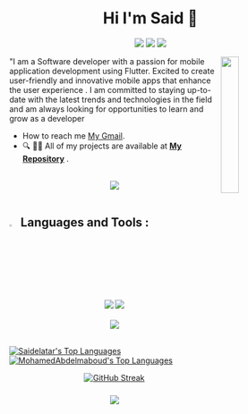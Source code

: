 <h1 align="center">Hi I'm Said 👋</h1>
<p align="center">
    <a href="https://x.com/SaidElataar?t=SMCDog3G5CQOImilwGdCMw&s=09"><img src="https://img.shields.io/badge/twitter-%231FA1F1?style=flat&logo=twitter&logoColor=white"/></a>
    <a href="http://www.linkedin.com/in/said-elatar"><img src="https://img.shields.io/badge/linkedin-%230177B5?style=flat&logo=linkedin&logoColor=white"/></a>
    <a href="https://www.instagram.com/sa3id_el3tar?igsh=cGN2cnVmOG10Ymp4"><img src="https://img.shields.io/badge/instagram-%23E4415F?style=flat&logo=instagram&logoColor=white"/></a>
  </p>
  
  <img src="https://github.com/mohamedabusrea/mohamedabusrea/blob/master/profile-img.png" align="right" width="25%"/>

"I am a Software developer with a passion for mobile application development using Flutter. Excited to create user-friendly and innovative mobile apps that enhance the user experience . I am committed to staying up-to-date with the latest trends and technologies in the field and am always looking for opportunities to learn and grow as a developer

-  How to reach me [My Gmail](mailto:saidelatar49@gmail.com).
- 🔍 👨‍💻 All of my projects are available at **[My Repository](https://github.com/Saidelatar?tab=repositories)** .

<br>
<div align="center">
    <img src="https://user-images.githubusercontent.com/73097560/115834477-dbab4500-a447-11eb-908a-139a6edaec5c.gif" />
</div>
<br>

## <img src="https://media2.giphy.com/media/QssGEmpkyEOhBCb7e1/giphy.gif?cid=ecf05e47a0n3gi1bfqntqmob8g9aid1oyj2wr3ds3mg700bl&rid=giphy.gif" width ="3%">  Languages and Tools :
<div align="center">
    <img src="https://skillicons.dev/icons?i=flutter,dart,firebase,c,python" />
    <img src="https://skillicons.dev/icons?i=git,github,androidstudio,vscode,figma,postman,html,css" /><br>
</div>
<br>
<div align="center">
    <img src="https://user-images.githubusercontent.com/73097560/115834477-dbab4500-a447-11eb-908a-139a6edaec5c.gif" />
</div>
<br>



<p align="center">
    
<a href="https://github.com/Saidelatar/github-readme-stats"><img alt="Saidelatar's Top Languages" src="https://github-readme-stats.vercel.app/api/top-langs/?username=Saidelatar&langs_count=8&count_private=true&layout=compact&theme=react&hide_border=true&bg_color=0D1117" /></a>
<a href="https://github.com/Saidelatar/github-readme-stats"><img alt="MohamedAbdelmaboud's Top Languages" src="https://github-readme-stats.vercel.app/api/top-langs/?username=Saidelatar&langs_count=8&count_private=true&layout=compact&theme=react&hide_border=true&bg_color=0D1117" /></a>
</p>
<p align="center">
<a href="https://git.io/streak-stats"><img src="https://github-readme-streak-stats.herokuapp.com?user=Saidelatar&theme=shadow-blue" alt="GitHub Streak" /></a>
</p>
<h3 align="center">
 <img src="https://readme-typing-svg.herokuapp.com/?font=Righteous&size=25&center=true&vCenter=true&width=500&height=70&duration=4000&lines=+Unlock+the+secrets+of+my+code+vault+🗝️+💻;+Dive+in+and+explore+🌊;Thanks+for+visiting!+❤️">

</h3>
